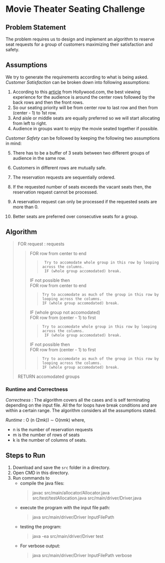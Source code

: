 # Movie Theater Seating Challenge

## **Problem Statement**

The problem requires us to design and implement an algorithm to reserve seat requests for a group of customers maximizing their satisfaction and safety.  

## **Assumptions**

We try to generate the requirements according to what is being asked. 
_Customer Satisfaction_ can be broken down into following assumptions: 

1. According to this [article](https://www.hollywood.com/movie--theaters/movie-theater-seats-which-are-the-best-60824411#:~:text=While%20the%20back%20may%20be,to%20two%2Dthirds%20back.%E2%80%9D) from Hollywood.com, the best viewing experience for the audience is around the center rows followed by the back rows and then the front rows. 
2. So our seating priority will be from center row to last row and then from (center - 1) to 1st row. 
3. And aisle or middle seats are equally preferred so we will start allocating from left to right.
4. Audience in groups want to enjoy the movie seated together if possible.

_Customer Safety_ can be followed by keeping the following two assumptions in mind:

5. There has to be a buffer of 3 seats between two different groups of audience in the same row.
5. Customers in different rows are mutually safe. 

6. The reservation requests are sequentially ordered.
7. If the requested number of seats exceeds the vacant seats then, the reservation request cannot be processed.
8. A reservation request can only be processed if the requested seats are more than 0. 
9. Better seats are preferred over consecutive seats for a group.  

## **Algorithm**
> FOR request : requests
>>   FOR row from center to end    
>>>      Try to accomodate whole group in this row by looping across the columns.  
>>>      IF (whole group accomodated) break.        
>> IF not possible then  
>> FOR row from center to end   
>>>     Try to accomodate as much of the group in this row by looping across the columns.
>>>     IF (whole group accomodated) break.    
>> IF (whole group not accomodated)  
>> FOR row from (center - 1) to first  
>>>     Try to accomodate whole group in this row by looping across the columns.
>>>      IF (whole group accomodated) break.  
>> IF not possible then  
>> FOR row from (center - 1) to first   
>>>     Try to accomodate as much of the group in this row by looping across the columns.
>>>     IF (whole group accomodated) break.
> RETURN accomodated groups

### **Runtime and Correctness**

_Correctness_ : The algorithm covers all the cases and is self terminating depending on the input file. All the for loops have break conditions and are within a certain range. The algorithm considers all the assumptions stated.

_Runtime_ : O (n (2mk)) $\sim$ O(nmk) where,
  - n is the number of reservation requests 
  - m is the number of rows of seats 
  - k is the number of columns of seats.  

## **Steps to Run** 
1. Download and save the `src` folder in a directory.
2. Open CMD in this directory. 
3. Run commands to 
    - compile the java files:
        >javac src/main/allocator/Allocator.java src/test/testAllocation.java src/main/driver/Driver.java
    - execute the program with the input file path:
        > java src/main/driver/Driver InputFilePath
    - testing the program:
        > java -ea src/main/driver/Driver test 
    - For verbose output: 
        > java src/main/driver/Driver InputFilePath verbose

